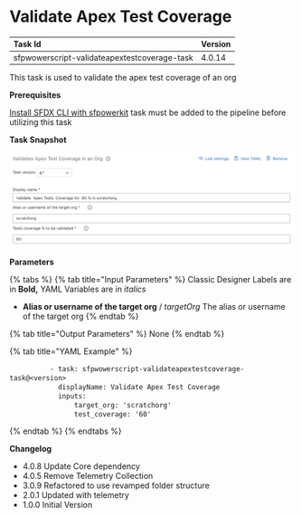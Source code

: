 # Validate Apex Test Coverage

| Task Id | Version |
| :--- | :--- |
| sfpwowerscript-validateapextestcoverage-task | 4.0.14 |

This task is used to validate the apex test coverage of an org

**Prerequisites**

[Install SFDX CLI with sfpowerkit](../utility-tasks/install-sfdx-cli-with-sfpowerkit.md) task must be added to the pipeline before utilizing this task

**Task Snapshot**

![](../../../.gitbook/assets/validate-apex-test-coverage.png)

**Parameters**

{% tabs %}
{% tab title="Input Parameters" %}
Classic Designer Labels are in **Bold,** YAML Variables are in _italics_

* **Alias or username of the target org** / _targetOrg_ The alias or username of the target org
{% endtab %}

{% tab title="Output Parameters" %}
None
{% endtab %}

{% tab title="YAML Example" %}
```text
          - task: sfpwowerscript-validateapextestcoverage-task@<version>
            displayName: Validate Apex Test Coverage
            inputs:
                target_org: 'scratchorg'
                test_coverage: '60'
```
{% endtab %}
{% endtabs %}

**Changelog**

* 4.0.8 Update Core dependency
* 4.0.5  Remove Telemetry Collection
* 3.0.9 Refactored to use revamped folder structure
* 2.0.1 Updated with telemetry
* 1.0.0 Initial Version

